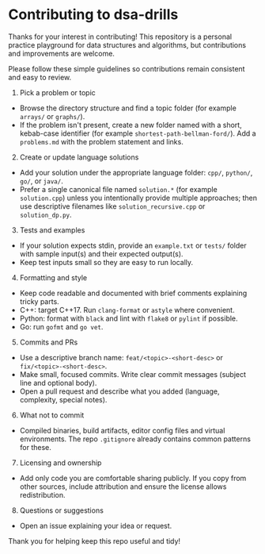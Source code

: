 # Contributing to dsa-drills

Thanks for your interest in contributing! This repository is a personal practice playground for data structures and algorithms, but contributions and improvements are welcome.

Please follow these simple guidelines so contributions remain consistent and easy to review.

1. Pick a problem or topic

- Browse the directory structure and find a topic folder (for example `arrays/` or `graphs/`).
- If the problem isn't present, create a new folder named with a short, kebab-case identifier (for example `shortest-path-bellman-ford/`). Add a `problems.md` with the problem statement and links.

2. Create or update language solutions

- Add your solution under the appropriate language folder: `cpp/`, `python/`, `go/`, or `java/`.
- Prefer a single canonical file named `solution.*` (for example `solution.cpp`) unless you intentionally provide multiple approaches; then use descriptive filenames like `solution_recursive.cpp` or `solution_dp.py`.

3. Tests and examples

- If your solution expects stdin, provide an `example.txt` or `tests/` folder with sample input(s) and their expected output(s).
- Keep test inputs small so they are easy to run locally.

4. Formatting and style

- Keep code readable and documented with brief comments explaining tricky parts.
- C++: target C++17. Run `clang-format` or `astyle` where convenient.
- Python: format with `black` and lint with `flake8` or `pylint` if possible.
- Go: run `gofmt` and `go vet`.

5. Commits and PRs

- Use a descriptive branch name: `feat/<topic>-<short-desc>` or `fix/<topic>-<short-desc>`.
- Make small, focused commits. Write clear commit messages (subject line and optional body).
- Open a pull request and describe what you added (language, complexity, special notes).

6. What not to commit

- Compiled binaries, build artifacts, editor config files and virtual environments. The repo `.gitignore` already contains common patterns for these.

7. Licensing and ownership

- Add only code you are comfortable sharing publicly. If you copy from other sources, include attribution and ensure the license allows redistribution.

8. Questions or suggestions

- Open an issue explaining your idea or request.

Thank you for helping keep this repo useful and tidy!
